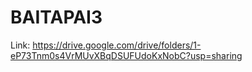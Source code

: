 # BAITAPAI3
Link: https://drive.google.com/drive/folders/1-eP73Tnm0s4VrMUvXBqDSUFUdoKxNobC?usp=sharing
